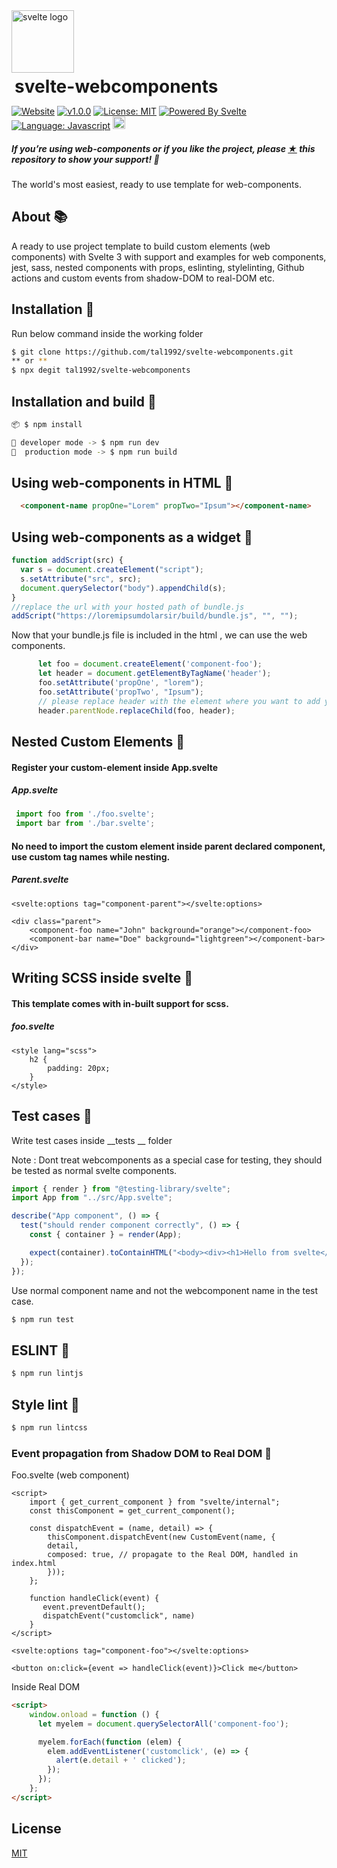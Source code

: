 <div><img src="https://pbs.twimg.com/profile_images/1121395911849062400/7exmJEg4.png" alt="svelte logo" width="100px"/></div>


<h1  style="border: 0; margin: 5px;">svelte-webcomponents</h1>

[![Website](https://img.shields.io/website/https/layer5.io/meshery.svg)](https://xenodochial-lumiere-4883d3.netlify.app/)
[![v1.0.0](https://img.shields.io/badge/version-v1.0.0-yellow.svg?style=flat&logo=)](https://github.com/tal1992/svelte-webcomponents)  [![License: MIT](https://img.shields.io/badge/license-MIT-brightgreen.svg?style=flat&logo=license)](https://github.com/tal1992/svelte-webcomponents/blob/main/LICENSE) [![Powered By Svelte](https://img.shields.io/badge/powered%20by-svelte-FF3C02.svg?style=flat&logo=svelte)](https://svelte.dev/) [![Language: Javascript](https://img.shields.io/badge/language-javascript-blue.svg?style=flat&logo=javascript)](https://www.javascript.com) <a href="https://twitter.com/intent/tweet?text=A ready to use project template to build custom elements (web components) with Svelte 3 with support and examples for custom-elements, jest, sass, nested components with props, eslinting, stylelinting, propagating custom events to read-DOM etc. https://github.com/tal1992/svelte-webcomponents"><img src="http://randojs.com/images/tweetShield.svg" alt="Tweet" height="20"/></a>

<h5><p><i>If you’re using web-components or if you like the project, please <a href="https://github.com/tal1992/svelte-webcomponents/stargazers">★</a> this repository to show your support! 🤩</i></p></h5>

<p>The world's most easiest, ready to use template for web-components.</p>

## About 📚
A ready to use project template to build custom elements (web components) with Svelte 3 with support and examples for web components, jest, sass, nested components with props, eslinting, stylelinting, Github actions and custom events from shadow-DOM to real-DOM etc.

## Installation 🚀

Run below command inside the working folder

```bash
$ git clone https://github.com/tal1992/svelte-webcomponents.git
** or **
$ npx degit tal1992/svelte-webcomponents


```
## Installation and build 📌

```bash
📦 $ npm install 

🔨 developer mode -> $ npm run dev
🔨  production mode -> $ npm run build
```

## Using web-components in HTML 📌

```html
  <component-name propOne="Lorem" propTwo="Ipsum"></component-name>
```

## Using web-components as a widget 📌

```javascript
function addScript(src) {
  var s = document.createElement("script");
  s.setAttribute("src", src);
  document.querySelector("body").appendChild(s);
}
//replace the url with your hosted path of bundle.js
addScript("https://loremipsumdolarsir/build/bundle.js", "", "");
```

Now that your bundle.js file is included in the html , we can use the web components.

```javascript
      let foo = document.createElement('component-foo');
      let header = document.getElementByTagName('header');
      foo.setAttribute('propOne', "lorem");
      foo.setAttribute('propTwo', "Ipsum");
      // please replace header with the element where you want to add your custom element.
      header.parentNode.replaceChild(foo, header);
```

## Nested Custom Elements 📌

#### Register your custom-element inside App.svelte

##### App.svelte
```javascript
 import foo from './foo.svelte';
 import bar from './bar.svelte';
```

#### No need to import the custom element inside parent declared component, use custom tag names while nesting.

##### Parent.svelte
```svelte
<svelte:options tag="component-parent"></svelte:options>

<div class="parent">
    <component-foo name="John" background="orange"></component-foo>
    <component-bar name="Doe" background="lightgreen"></component-bar>
</div>

```

## Writing SCSS inside svelte 📌

#### This template comes with in-built support for scss.

##### foo.svelte
```svelte
<style lang="scss">
    h2 {
        padding: 20px;
    }
</style>
```

## Test cases 📌
Write test cases inside __tests __ folder

Note : Dont treat webcomponents as a special case for testing, they should be tested as normal svelte components.

```javascript
import { render } from "@testing-library/svelte";
import App from "../src/App.svelte";

describe("App component", () => {
  test("should render component correctly", () => {
    const { container } = render(App);

    expect(container).toContainHTML("<body><div><h1>Hello from svelte</h1></div></body>");
  });
});
```

Use normal component name and not the webcomponent name in the test case.

```bash
$ npm run test
```

## ESLINT 📌


```bash
$ npm run lintjs
```

## Style lint 📌


```bash
$ npm run lintcss
```

### Event propagation from Shadow DOM to Real DOM 📌

Foo.svelte (web component)
```svelte
<script>
    import { get_current_component } from "svelte/internal";
    const thisComponent = get_current_component();

    const dispatchEvent = (name, detail) => {
        thisComponent.dispatchEvent(new CustomEvent(name, {
        detail,
        composed: true, // propagate to the Real DOM, handled in index.html
        }));
    };

    function handleClick(event) {
       event.preventDefault();
       dispatchEvent("customclick", name)
    }    
</script>

<svelte:options tag="component-foo"></svelte:options>

<button on:click={event => handleClick(event)}>Click me</button>

```

Inside Real DOM

```html
<script>
	window.onload = function () {
	  let myelem = document.querySelectorAll('component-foo');

	  myelem.forEach(function (elem) {
	    elem.addEventListener('customclick', (e) => {
	      alert(e.detail + ' clicked');
	    });
	  });
	};
</script>
```


## License
[MIT](https://choosealicense.com/licenses/mit/)
